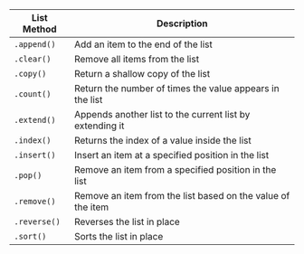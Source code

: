 | List Method | Description |
|-------------|-------------|
| `.append()` | Add an item to the end of the list |
| `.clear()` | Remove all items from the list |
| `.copy()` | Return a shallow copy of the list |
| `.count()` | Return the number of times the value appears in the list |
| `.extend()` | Appends another list to the current list by extending it |
| `.index()` | Returns the index of a value inside the list |
| `.insert()` | Insert an item at a specified position in the list |
| `.pop()` | Remove an item from a specified position in the list |
| `.remove()` | Remove an item from the list based on the value of the item |
| `.reverse()` | Reverses the list in place |
| `.sort()` | Sorts the list in place |
